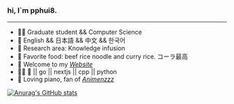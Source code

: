 ### hi, I\`m pphui8.

---

-   👨‍🎓 Graduate student && Computer Science
-   💬 English && 日本語 && 中文 && 한국어
-   🧐 Research area: Knowledge infusion
-   🍚 Favorite food: beef rice noodle and curry rice. コーラ最高
-   🎏 Welcome to my *[Website](https://pphui8.com)*
-   👨‍💻 🦀 || go || nextjs || cpp || python
-   🎹 Loving piano, fan of *[Animenzzz](https://www.youtube.com/c/Animenzzz)*  

[![Anurag's GitHub stats](https://github-readme-stats.vercel.app/api?username=pphui8&count_private=true&show_icons=true&border_color=39c5bb)](https://github.com/anuraghazra/github-readme-stats)
